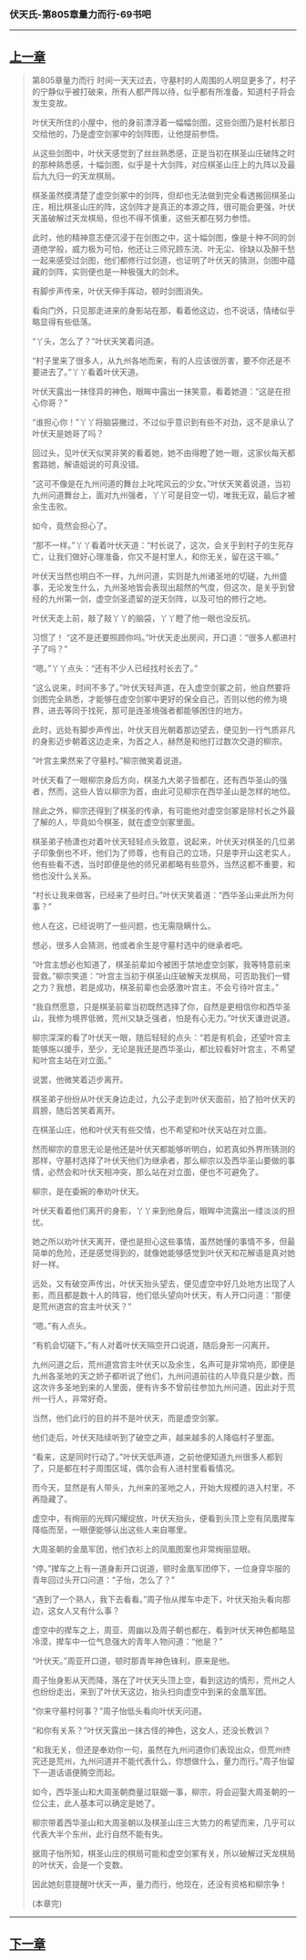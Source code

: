 ### 伏天氏-第805章量力而行-69书吧

--------
[上一章](./68d2d7e7c02416d232bd4c040b6b333f.md)
--------


>
>
>
>第805章量力而行
>时间一天天过去，守墓村的人周围的人明显更多了，村子的宁静似乎被打破来，所有人都严阵以待，似乎都有所准备，知道村子将会发生变故。
>
>叶伏天所住的小屋中，他的身前漂浮着一幅幅剑图，这些剑图乃是村长那日交给他的，乃是虚空剑冢中的剑阵图，让他提前参悟。
>
>从这些剑图中，叶伏天感觉到了丝丝熟悉感，正是当初在棋圣山庄破阵之时的那种熟悉感，十幅剑图，似乎是十大剑阵，对应棋圣山庄上的九阵以及最后九九归一的天龙棋局。
>
>棋圣虽然摸清楚了虚空剑冢中的剑阵，但却也无法做到完全看透搬回棋圣山庄，相比棋圣山庄的阵，这剑阵才是真正的本源之阵，很可能会更强，叶伏天虽破解过天龙棋局，但也不得不慎重，这些天都在努力参悟。
>
>此时，他的精神意志便沉浸于在剑图之中，这十幅剑图，像是十种不同的剑道绝学般，威力极为可怕，他还让三师兄顾东流、叶无尘、徐缺以及醉千愁一起来感受过剑图，他们都修行过剑道，也证明了叶伏天的猜测，剑图中蕴藏的剑阵，实则便也是一种极强大的剑术。
>
>有脚步声传来，叶伏天伸手挥动，顿时剑图消失。
>
>看向门外，只见那走进来的身影站在那，看着他这边，也不说话，情绪似乎略显得有些低落。
>
>“丫头，怎么了？”叶伏天笑着问道。
>
>“村子里来了很多人，从九州各地而来，有的人应该很厉害，要不你还是不要进去了。”丫丫看着叶伏天道。
>
>叶伏天露出一抹怪异的神色，眼眸中露出一抹笑意，看着她道：“这是在担心你哥？”
>
>“谁担心你！”丫丫将脑袋撇过，不过似乎意识到有些不对劲，这不是承认了叶伏天是她哥了吗？
>
>回过头，见叶伏天似笑非笑的看着她，她不由得瞪了她一眼，这家伙每天都套路她，解语姐说的可真没错。
>
>“这可不像是在九州问道的舞台上叱咤风云的少女。”叶伏天笑着说道，当初九州问道舞台上，面对九州强者，丫丫可是目空一切，唯我无双，最后才被余生击败。
>
>如今，竟然会担心了。
>
>“那不一样。”丫丫看着叶伏天道：“村长说了，这次，会关乎到村子的生死存亡，让我们做好心理准备，你又不是村里人，和你无关，留在这干嘛。”
>
>叶伏天当然也明白不一样，九州问道，实则是九州诸圣地的切磋，九州盛事，无论发生什么，九州圣地皆会表现出超然的气度，但这次，是关乎到曾经的九州第一剑，虚空剑圣遗留的逆天剑阵，以及可怕的修行之地。
>
>叶伏天走上前，敲了敲丫丫的脑袋，丫丫瞪了他一眼也没反抗。
>
>习惯了！
>“这不是还要照顾你吗。”叶伏天走出房间，开口道：“很多人都进村子了吗？”
>
>“嗯。”丫丫点头：“还有不少人已经找村长去了。”
>
>“这么说来，时间不多了。”叶伏天轻声道，在入虚空剑冢之前，他自然要将剑图完全熟悉，才能够在虚空剑冢中更好的保全自己，否则以他的修为境界，进去等同于找死，那可是连圣境强者都能够困住的地方。
>
>此时，远处有脚步声传出，叶伏天目光朝着那边望去，便见到一行气质非凡的身影迈步朝着这边走来，为首之人，赫然是和他打过数次交道的柳宗。
>
>“叶宫主果然来了守墓村。”柳宗微笑着说道。
>
>叶伏天看了一眼柳宗身后方向，棋圣九大弟子皆都在，还有西华圣山的强者，然而，这些人皆以柳宗为首，由此可见柳宗在西华圣山是怎样的地位。
>
>除此之外，柳宗还得到了棋圣的传承，有可能他对虚空剑冢是除村长之外最了解的人，毕竟如今棋圣，就在虚空剑冢里面。
>
>棋圣弟子杨潇也对着叶伏天轻轻点头致意，说起来，叶伏天对棋圣的几位弟子印象倒也不坏，他们为了师尊，也有自己的立场，只是李开山这老实人，他有些看不透，当时即便是他的师兄弟都略有些意外，当然这都不重要，和他也没什么关系。
>
>“村长让我来做客，已经来了些时日。”叶伏天笑着道：“西华圣山来此所为何事？”
>
>他人在这，已经说明了一些问题，也无需隐瞒什么。
>
>想必，很多人会猜测，他或者余生是守墓村选中的继承者吧。
>
>“叶宫主想必也知道了，棋圣前辈如今被困于禁地虚空剑冢，我等特意前来营救。”柳宗笑道：“叶宫主当初于棋圣山庄破解天龙棋局，可否助我们一臂之力？我想，若是成功，棋圣前辈也会感激叶宫主，不会亏待叶宫主。”
>
>“我自然愿意，只是棋圣前辈当初既然选择了你，自然是更相信你和西华圣山，我修为境界低微，荒州又缺乏强者，怕是有心无力。”叶伏天谦逊说道。
>
>柳宗深深的看了叶伏天一眼，随后轻轻的点头：“若是有机会，还望叶宫主能够施以援手，至少，无论是我还是西华圣山，都比较看好叶宫主，不希望和叶宫主站在对立面。”
>
>说罢，他微笑着迈步离开。
>
>棋圣弟子纷纷从叶伏天身边走过，九公子走到叶伏天面前，拍了拍叶伏天的肩膀，随后苦笑着离开。
>
>在棋圣山庄，他和叶伏天有些交情，也不希望和叶伏天站在对立面。
>
>然而柳宗的意思无论是他还是叶伏天都能够听明白，如若真如外界所猜测的那样，守墓村选择了叶伏天他们为继承者，那么柳宗以及西华圣山要做的事情，必然会和叶伏天相冲突，那么站在对立面，便也不可避免了。
>
>柳宗，是在委婉的奉劝叶伏天。
>
>叶伏天看着他们离开的身影，丫丫来到他身后，眼眸中流露出一缕淡淡的担忧。
>
>她之所以劝叶伏天离开，便也是担心这些事情，虽然她懂的事情不多，但最简单的危险，还是感觉得到的，就像她能够感觉到叶伏天和花解语是真对她好一样。
>
>远处，又有破空声传出，叶伏天抬头望去，便见虚空中好几处地方出现了人影，而且都是数十人的阵容，他们低头望向叶伏天，有人开口问道：“那便是荒州道宫的宫主叶伏天？”
>
>“嗯。”有人点头。
>
>“有机会切磋下。”有人对着叶伏天隔空开口说道，随后身形一闪离开。
>
>九州问道之后，荒州道宫宫主叶伏天以及余生，名声可是非常响亮，即便是九州各圣地的天之娇子都听说了他们，九州问道前往的人毕竟只是少数，而这次许多圣地到来的人里面，便有许多不曾前往参加九州问道，因此对于荒州一行人，非常好奇。
>
>当然，他们此行的目的并不是叶伏天，而是虚空剑冢。
>
>他们走后，叶伏天陆续听到了破空之声，越来越多的人降临村子里面。
>
>“看来，这是同时行动了。”叶伏天低声道，之前他便知道九州很多人都到了，只是都在村子周围区域，偶尔会有人进村里看看情况。
>
>而今天，显然是有人带头，九州来的圣地之人，开始大规模的进入村里，不再隐藏了。
>
>虚空中，有绚丽的光辉闪耀绽放，叶伏天抬头，便看到头顶上空有凤凰撵车降临而至，一眼便能够认出这些人来自哪里。
>
>大周圣朝的金凰军团，他们衣衫上的凤凰图案也非常绚丽显眼。
>
>“停。”撵车之上有一道身影开口说道，顿时金凰军团停下，一位身穿华服的青年回过头开口问道：“子怡，怎么了？”
>
>“遇到了一个熟人，我下去看看。”周子怡从撵车中走下，叶伏天抬头看向那边，这女人又有什么事？
>
>虚空中的撵车之上，周亚、周幽以及周子朝也都在，看到叶伏天神色都略显冷漠，撵车中一位气息强大的青年人物问道：“他是？”
>
>“叶伏天。”周亚开口道，顿时那青年神色锋利，原来是他。
>
>周子怡身影从天而降，落在了叶伏天头顶上空，看到这边的情形，荒州之人也纷纷走出，来到了叶伏天这边，抬头扫向虚空中到来的金凰军团。
>
>“你来守墓村何事？”周子怡低头看向叶伏天问道。
>
>“和你有关系？”叶伏天露出一抹古怪的神色，这女人，还没长教训？
>
>“和我无关，但还是奉劝你一句，虽然在九州问道你们表现出众，但荒州终究还是荒州，九州问道并不能代表什么，你想做什么，量力而行。”周子怡留下一道话语便腾空而起。
>
>如今，西华圣山和大周圣朝商量过联姻一事，柳宗，将会迎娶大周圣朝的一位公主，此人基本可以确定是她了。
>
>柳宗带着西华圣山和大周圣朝以及棋圣山庄三大势力的希望而来，几乎可以代表大半个东州，此行自然不能有失。
>
>据周子怡所知，棋圣山庄的棋局可能和虚空剑冢有关，所以破解过天龙棋局的叶伏天，会是一个变数。
>
>因此她刻意提醒叶伏天一声，量力而行，他现在，还没有资格和柳宗争！
>
>(本章完)
>
>

--------
[下一章](./8257e9aa1d492b12ad4f4ce297b0df6b.md)
--------
